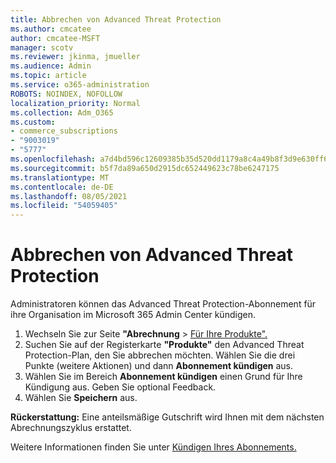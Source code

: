 ```yaml
---
title: Abbrechen von Advanced Threat Protection
ms.author: cmcatee
author: cmcatee-MSFT
manager: scotv
ms.reviewer: jkinma, jmueller
ms.audience: Admin
ms.topic: article
ms.service: o365-administration
ROBOTS: NOINDEX, NOFOLLOW
localization_priority: Normal
ms.collection: Adm_O365
ms.custom:
- commerce_subscriptions
- "9003019"
- "5777"
ms.openlocfilehash: a7d4bd596c12609385b35d520dd1179a8c4a49b8f3d9e630ff6c3cf1acaae761
ms.sourcegitcommit: b5f7da89a650d2915dc652449623c78be6247175
ms.translationtype: MT
ms.contentlocale: de-DE
ms.lasthandoff: 08/05/2021
ms.locfileid: "54059405"
---
```

# <a name="cancel-advanced-threat-protection"></a>Abbrechen von Advanced Threat Protection

Administratoren können das Advanced Threat Protection-Abonnement für ihre Organisation im Microsoft 365 Admin Center kündigen.

1. Wechseln Sie zur Seite **"Abrechnung**  >  [Für Ihre Produkte".](https://go.microsoft.com/fwlink/p/?linkid=842054)
2. Suchen Sie auf der Registerkarte **"Produkte"** den Advanced Threat Protection-Plan, den Sie abbrechen möchten. Wählen Sie die drei Punkte (weitere Aktionen) und dann **Abonnement kündigen** aus.
3. Wählen Sie im Bereich **Abonnement kündigen** einen Grund für Ihre Kündigung aus. Geben Sie optional Feedback.
4. Wählen Sie **Speichern** aus.

**Rückerstattung:** Eine anteilsmäßige Gutschrift wird Ihnen mit dem nächsten Abrechnungszyklus erstattet.

Weitere Informationen finden Sie unter [Kündigen Ihres Abonnements.](/microsoft-365/commerce/subscriptions/cancel-your-subscription)